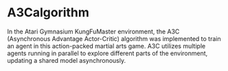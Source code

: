 # A3Calgorithm
In the Atari Gymnasium KungFuMaster environment, the A3C (Asynchronous Advantage Actor-Critic) algorithm was implemented to train an agent in this action-packed martial arts game. A3C utilizes multiple agents running in parallel to explore different parts of the environment, updating a shared model asynchronously. 
